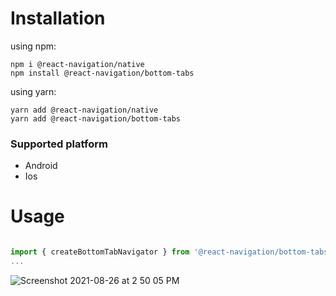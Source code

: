 # Installation


using npm:

```
npm i @react-navigation/native
npm install @react-navigation/bottom-tabs
```

using yarn:

```
yarn add @react-navigation/native
yarn add @react-navigation/bottom-tabs
```

### Supported platform

- Android
- Ios

# Usage

```js

import { createBottomTabNavigator } from '@react-navigation/bottom-tabs';
...

```

![Screenshot 2021-08-26 at 2 50 05 PM](https://user-images.githubusercontent.com/1251782/130938130-1ebef579-e0db-48a5-86a9-9d70752d4bdb.png)

